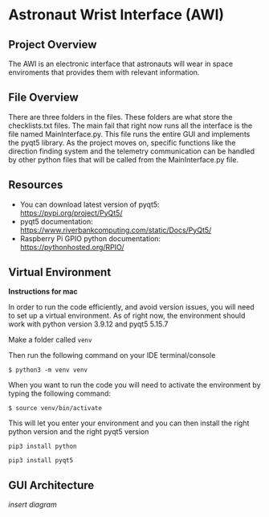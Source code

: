 # Astronaut Wrist Interface (AWI)

## Project Overview
The AWI is an electronic interface that astronauts will wear in space enviroments that provides them with relevant information.



## File Overview
There are three folders in the files. These folders are what store the checklists.txt files. The main fail that right now runs all the interface is the file named MainInterface.py. This file runs the entire GUI and implements the pyqt5 library. As the project moves on, specific functions like the direction finding system and the telemetry communication can be handled by other python files that will be called from the MainInterface.py file.  



## Resources
- You can download latest version of pyqt5: https://pypi.org/project/PyQt5/ 
- pyqt5 documentation: https://www.riverbankcomputing.com/static/Docs/PyQt5/ 
- Raspberry Pi GPIO python documentation: https://pythonhosted.org/RPIO/

## Virtual Environment

**Instructions for mac**

In order to run the code efficiently, and avoid version issues, you will need to set up a virtual environment. As of right now, the environment should work with python version 3.9.12 and pyqt5 5.15.7

Make a folder called ```venv```

Then run the following command on your IDE terminal/console

```
$ python3 -m venv venv
```

When you want to run the code you will need to activate the environment by typing the following command:

```
$ source venv/bin/activate
```

This will let you enter your environment and you can then install the right python version and the right pyqt5 version

```
pip3 install python
```

```
pip3 install pyqt5
```


## GUI Architecture

*insert diagram*

